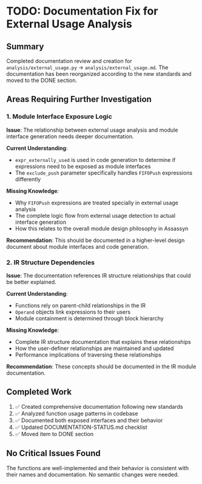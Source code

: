 # TODO: Documentation Fix for External Usage Analysis

## Summary

Completed documentation review and creation for `analysis/external_usage.py` → `analysis/external_usage.md`. The documentation has been reorganized according to the new standards and moved to the DONE section.

## Areas Requiring Further Investigation

### 1. Module Interface Exposure Logic

**Issue**: The relationship between external usage analysis and module interface generation needs deeper documentation.

**Current Understanding**: 
- `expr_externally_used` is used in code generation to determine if expressions need to be exposed as module interfaces
- The `exclude_push` parameter specifically handles `FIFOPush` expressions differently

**Missing Knowledge**:
- Why `FIFOPush` expressions are treated specially in external usage analysis
- The complete logic flow from external usage detection to actual interface generation
- How this relates to the overall module design philosophy in Assassyn

**Recommendation**: This should be documented in a higher-level design document about module interfaces and code generation.

### 2. IR Structure Dependencies

**Issue**: The documentation references IR structure relationships that could be better explained.

**Current Understanding**:
- Functions rely on parent-child relationships in the IR
- `Operand` objects link expressions to their users
- Module containment is determined through block hierarchy

**Missing Knowledge**:
- Complete IR structure documentation that explains these relationships
- How the user-definer relationships are maintained and updated
- Performance implications of traversing these relationships

**Recommendation**: These concepts should be documented in the IR module documentation.

## Completed Work

1. ✅ Created comprehensive documentation following new standards
2. ✅ Analyzed function usage patterns in codebase
3. ✅ Documented both exposed interfaces and their behavior
4. ✅ Updated DOCUMENTATION-STATUS.md checklist
5. ✅ Moved item to DONE section

## No Critical Issues Found

The functions are well-implemented and their behavior is consistent with their names and documentation. No semantic changes were needed.
